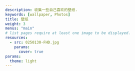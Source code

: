 ```yaml
---
description: 收集一些自己喜欢的壁纸.
keywords: [wallpaper, Photos]
title: 壁纸
weight: 3
menus: "main"
# list pages require at least one image to be displayed.
resources:
  - src: 0250130-FHD.jpg
    params:
      cover: true
params:
  theme: light
---
```

